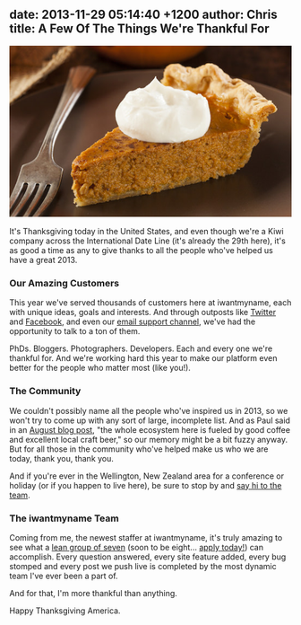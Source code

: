 date: 2013-11-29 05:14:40 +1200
author: Chris
title: A Few Of The Things We're Thankful For
----

![bigstock-Homemade-Delicious-Pumpkin-Pie-52098646.jpg](/media/2013-11-29-bigstock-Homemade-Delicious-Pumpkin-Pie-52098646.jpg)

<!-- excerpt -->

It's Thanksgiving today in the United States, and even though we're a Kiwi company across the International Date Line (it's already the 29th here), it's as good a time as any to give thanks to all the people who've helped us have a great 2013.

<!-- /excerpt -->

### Our Amazing Customers

This year we've served thousands of customers here at iwantmyname, each with unique ideas, goals and interests. And through outposts like [Twitter](https://twitter.com/iwantmyname) and [Facebook](https://www.facebook.com/iwantmyname), and even our [email support channel](https://iwantmyname.com/support), we've had the opportunity to talk to a ton of them.

PhDs. Bloggers. Photographers. Developers. Each and every one we're thankful for. And we're working hard this year to make our platform even better for the people who matter most (like you!).

### The Community

We couldn't possibly name all the people who've inspired us in 2013, so we won't try to come up with any sort of large, incomplete list. And as Paul said in an [August blog post](https://iwantmyname.com/blog/2013/08/iwantmyname-in-the-community.html), "the whole ecosystem here is fueled by good coffee and excellent local craft beer," so our memory might be a bit fuzzy anyway. But for all those in the community who've helped make us who we are today, thank you, thank you.

And if you're ever in the Wellington, New Zealand area for a conference or holiday (or if you happen to live here), be sure to stop by and [say hi to the team](https://iwantmyname.com/about).

### The iwantmyname Team

Coming from me, the newest staffer at iwantmyname, it's truly amazing to see what a [lean group of seven](https://iwantmyname.com/about) (soon to be eight... [apply today!](https://iwantmyname.com/jobs/backend-developer)) can accomplish. Every question answered, every site feature added, every bug stomped and every post we push live is completed by the most dynamic team I've ever been a part of. 

And for that, I'm more thankful than anything.

Happy Thanksgiving America.

